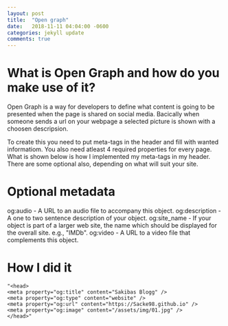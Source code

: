 ```yaml
---
layout: post
title:  "Open graph"
date:   2018-11-11 04:04:00 -0600
categories: jekyll update
comments: true
---
```


# What is Open Graph and how do you make use of it?

Open Graph is a way for developers to define what content is going to be presented when the page is shared on social media. 
Bacically when someone sends a url on your webpage a selected picture is shown with a choosen descripsion. 

To create this you need to put meta-tags in the header and fill with wanted informatiom.
You also need atleast 4 required properties for every page. What is shown below is how I implemented my meta-tags in my header.
There are some optional also, depending on what will suit your site. 

# Optional metadata

og:audio - A URL to an audio file to accompany this object.
og:description - A one to two sentence description of your object.
og:site_name - If your object is part of a larger web site, the name which should be displayed for the overall site. e.g., "IMDb".
og:video - A URL to a video file that complements this object.

# How I did it

```
"<head>
<meta property="og:title" content="Sakibas Blogg" />
<meta property="og:type" content="website" />
<meta property="og:url" content="https://Sacke98.github.io" />
<meta property="og:image" content="/assets/img/01.jpg" />
</head>"
```